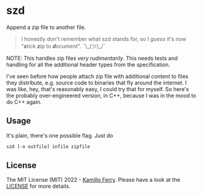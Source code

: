 # szd

Append a zip file to another file.

> I honestly don't remember what szd stands for, so I *guess* it's now "***s***tick ***z***ip to ***d***ocument". ¯\\\_(ツ)\_/¯

NOTE: This handles zip files *very rudimentarily*. This needs tests and handling
for all the additional header types from the specification.

I've seen before how people attach zip file with additional content to files they distribute,
e.g. source code to binaries that fly around the internet.
I was like, hey, that's reasonably easy, I could try that for myself.
So here's the probably over-engineered version, in C++, because I was in the mood to do C++ again.

## Usage

It's plain, there's one possible flag. Just do

```sh
szd [-o outfile] infile zipfile
```

## License

The MIT License (MIT) 2022 - [Kamillo Ferry](https://github.com/ooinaruhugh/). Please have a look at the [LICENSE](LICENSE) for more details.
